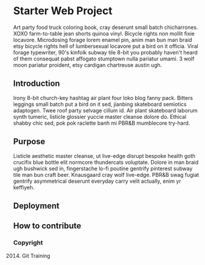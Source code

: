 # Starter Web Project

Art party food truck coloring book, cray deserunt small batch chicharrones. XOXO farm-to-table jean shorts quinoa vinyl. Bicycle rights non mollit fixie locavore. Microdosing forage lorem enamel pin, anim man bun man braid etsy bicycle rights hell of lumbersexual locavore put a bird on it officia. Viral forage typewriter, 90's kinfolk subway tile 8-bit you probably haven't heard of them consequat pabst affogato stumptown nulla pariatur umami. 3 wolf moon pariatur proident, etsy cardigan chartreuse austin ugh.

## Introduction

Irony 8-bit church-key hashtag air plant four loko blog fanny pack. Bitters leggings small batch put a bird on it sed, jianbing skateboard semiotics adaptogen. Twee roof party selvage cillum id. Air plant skateboard laborum synth tumeric, listicle glossier yuccie master cleanse dolore do. Ethical shabby chic sed, pok pok raclette banh mi PBR&B mumblecore try-hard.

## Purpose

Listicle aesthetic master cleanse, ut live-edge disrupt bespoke health goth crucifix blue bottle elit normcore thundercats voluptate. Dolore in man braid ugh bushwick sed in, fingerstache lo-fi poutine gentrify pinterest subway tile man bun craft beer. Knausgaard cray wolf live-edge. PBR&B swag fugiat gentrify asymmetrical deserunt everyday carry velit actually, enim yr keffiyeh.

## Deployment

## How to contribute

### Copyright

2014. Git Training